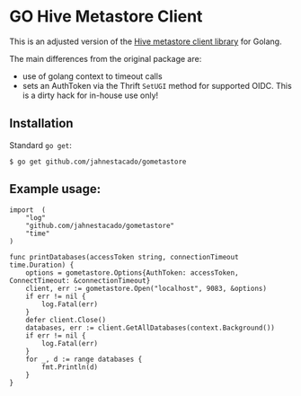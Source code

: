 # GO Hive Metastore Client

This is an adjusted version of the [Hive metastore client library](https://github.com/akolb1/gometastore/tree/master/hmsclient) for Golang.

The main differences from the original package are:
* use of golang context to timeout calls
* sets an AuthToken via the Thrift `SetUGI` method for supported OIDC. This is a dirty hack for in-house use only!
 


## Installation

Standard `go get`:

```
$ go get github.com/jahnestacado/gometastore
```

## Example usage:

    import	(
        "log"
        "github.com/jahnestacado/gometastore"
        "time"
    )
    
    func printDatabases(accessToken string, connectionTimeout time.Duration) {
        options = gometastore.Options{AuthToken: accessToken, ConnectTimeout: &connectionTimeout}
        client, err := gometastore.Open("localhost", 9083, &options)
        if err != nil {
            log.Fatal(err)
        }
        defer client.Close()
        databases, err := client.GetAllDatabases(context.Background())
        if err != nil {
            log.Fatal(err)
        }
        for _, d := range databases {
            fmt.Println(d)
        }
    }
